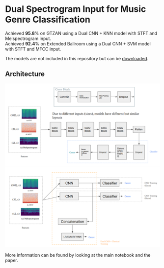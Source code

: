 # Dual Spectrogram Input for Music Genre Classification

Achieved **95.8**% on GTZAN using a Dual CNN + KNN model with STFT and Melspectrogram input.\
Achieved **92.4**% on Extended Ballroom using a Dual CNN + SVM model with STFT and MFCC input.

The models are not included in this repository but can be [downloaded](https://drive.google.com/drive/folders/1bwOtg4QYzKRave24x3r-mbmLlapgBfkH?usp=sharing).

## Architecture
![CNN Architecture](images/CNN.png)
![Dual CNN Framework](images/DUALCNNCLASSICAL.png)

More information can be found by looking at the main notebook and the paper.